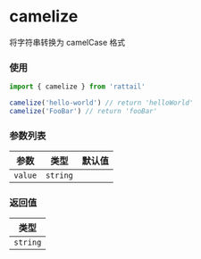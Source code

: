 # camelize

将字符串转换为 camelCase 格式

### 使用

```ts
import { camelize } from 'rattail'

camelize('hello-world') // return 'helloWorld'
camelize('FooBar') // return 'fooBar'
```

### 参数列表

| 参数    |   类型   | 默认值 |
| ------- | :------: | -----: |
| `value` | `string` |        |

### 返回值

|   类型   |
| :------: |
| `string` |
